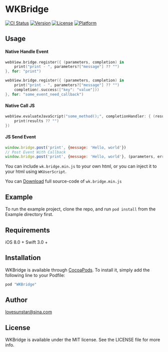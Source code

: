 # WKBridge

[![CI Status](http://img.shields.io/travis/lovesunstar@sina.com/WKBridge.svg?style=flat)](https://travis-ci.org/lovesunstar@sina.com/WKBridge)
[![Version](https://img.shields.io/cocoapods/v/WKBridge.svg?style=flat)](http://cocoapods.org/pods/WKBridge)
[![License](https://img.shields.io/cocoapods/l/WKBridge.svg?style=flat)](http://cocoapods.org/pods/WKBridge)
[![Platform](https://img.shields.io/cocoapods/p/WKBridge.svg?style=flat)](http://cocoapods.org/pods/WKBridge)

## Usage
#### Native Handle Event

```swift
webView.bridge.register({ (parameters, completion) in
    print("print - ", parameters?["message"] ?? "")
}, for: "print")

webView.bridge.register({ (parameters, completion) in
    print("print - ", parameters?["message"] ?? "")
    completion(.success(["key": "value"]))
}, for: "some_event_need_callback")

```

#### Native Call JS
```swift
webView.evaluateJavaScript("some_method();", completionHandler: { (results, error) in
    print(results ?? "")
})
```

#### JS Send Event
```javascript
window.bridge.post('print', {message: 'Hello, world'})
// Post Event With Callback
window.bridge.post('print', {message: 'Hello, world'}, (parameters, error) => { <# Handler Parameters Or Error #>})
```
You can include `wk.bridge.min.js` to your own html, or you can inject it to your html using `WKUserScript`.

You can [Download](https://gist.github.com/lovesunstar/efec08f8d2655ad432ab9dcb7d172536) full source-code of `wk.bridge.min.js` 

## Example

To run the example project, clone the repo, and run `pod install` from the Example directory first.

## Requirements

iOS 8.0 +
Swift 3.0 +

## Installation

WKBridge is available through [CocoaPods](http://cocoapods.org). To install
it, simply add the following line to your Podfile:

```ruby
pod "WKBridge"
```

## Author

lovesunstar@sina.com

## License

WKBridge is available under the MIT license. See the LICENSE file for more info.
